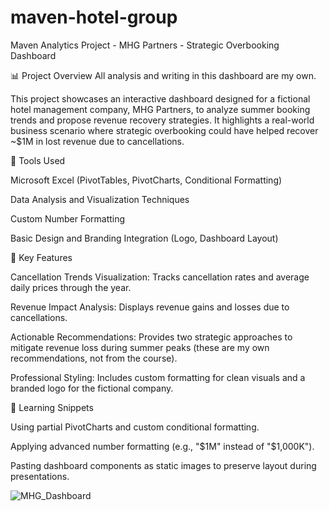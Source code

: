 # maven-hotel-group
Maven Analytics Project - MHG Partners - Strategic Overbooking Dashboard

📊 Project Overview
All analysis and writing in this dashboard are my own.

This project showcases an interactive dashboard designed for a fictional hotel management company, MHG Partners, to analyze summer booking trends and propose revenue recovery strategies. It highlights a real-world business scenario where strategic overbooking could have helped recover ~$1M in lost revenue due to cancellations.

🔧 Tools Used

Microsoft Excel (PivotTables, PivotCharts, Conditional Formatting)

Data Analysis and Visualization Techniques

Custom Number Formatting

Basic Design and Branding Integration (Logo, Dashboard Layout)

🎯 Key Features

Cancellation Trends Visualization: Tracks cancellation rates and average daily prices through the year.

Revenue Impact Analysis: Displays revenue gains and losses due to cancellations.

Actionable Recommendations: Provides two strategic approaches to mitigate revenue loss during summer peaks (these are my own recommendations, not from the course).

Professional Styling: Includes custom formatting for clean visuals and a branded logo for the fictional company.

🧠 Learning Snippets

Using partial PivotCharts and custom conditional formatting.

Applying advanced number formatting (e.g., "$1M" instead of "$1,000K").

Pasting dashboard components as static images to preserve layout during presentations.

![MHG_Dashboard](https://github.com/user-attachments/assets/fc717731-d3f6-4463-9eb8-9352e295cae3)
